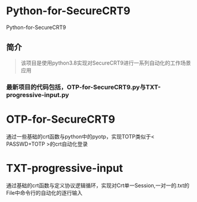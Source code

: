# Python-for-SecureCRT9
Python-for-SecureCRT9
## 简介
> 该项目是使用python3.8实现对SecureCRT9进行一系列自动化的工作场景应用

### 最新项目的代码包括，OTP-for-SecureCRT9.py与TXT-progressive-input.py

# OTP-for-SecureCRT9
通过一些基础的crt函数与python中的pyotp，实现TOTP类似于< PASSWD+TOTP >的crt自动化登录

# TXT-progressive-input
通过基础的crt函数与定义协议逻辑循环，实现对Crt单一Session,一对一的.txt的File中命令行的自动化的逐行输入
